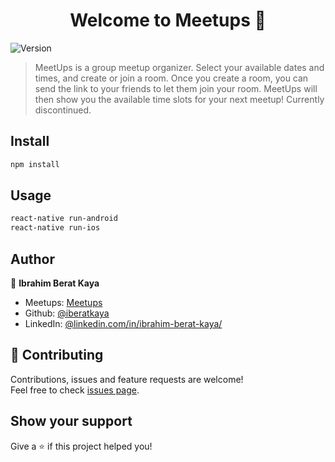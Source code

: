 <h1 align="center">Welcome to Meetups 👋</h1>
<p>
  <img alt="Version" src="https://img.shields.io/badge/version-1.2.1-blue.svg?cacheSeconds=2592000" />
</p>

> MeetUps is a group meetup organizer. Select your available dates and times, and create or join a room. Once you create a room, you can send the link to your friends to let them join your room. MeetUps will then show you the available time slots for your next meetup! Currently discontinued.

## Install

```sh
npm install
```

## Usage

```sh
react-native run-android
react-native run-ios
```

## Author

👤 **Ibrahim Berat Kaya**

* Meetups: [Meetups](https://meetupswithfriends.com/)
* Github: [@iberatkaya](https://github.com/iberatkaya)
* LinkedIn: [@linkedin.com/in/ibrahim-berat-kaya/](https://linkedin.com/in/ibrahim-berat-kaya/)

## 🤝 Contributing

Contributions, issues and feature requests are welcome!<br />Feel free to check [issues page](https://github.com/iberatkaya/meetupapp/issues). 

## Show your support

Give a ⭐️ if this project helped you!
